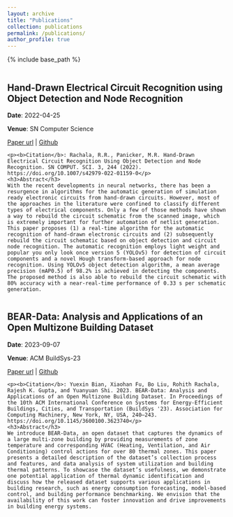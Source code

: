 ```yaml
---
layout: archive
title: "Publications"
collection: publications
permalink: /publications/
author_profile: true
---
```


{% include base_path %}

<div style="display: flex;">
  <div style="flex: 1;">
    <h2>Hand-Drawn Electrical Circuit Recognition using Object Detection and Node Recognition</h2>
    <p><b>Date</b>: 2022-04-25</p>
    <p><b>Venue</b>: SN Computer Science</p>
    <p><a href="https://link.springer.com/article/10.1007/s42979-022-01159-0">Paper url</a> | 
    <a href="https://github.com/rohithreddy0087/Hand-Drawn-Electrical-Circuit-Recognition-using-YOLOv5">Github</a></p>
    
    <p><b>Citation</b>: Rachala, R.R., Panicker, M.R. Hand-Drawn Electrical Circuit Recognition Using Object Detection and Node Recognition. SN COMPUT. SCI. 3, 244 (2022). https://doi.org/10.1007/s42979-022-01159-0</p>
    <h3>Abstract</h3>
    With the recent developments in neural networks, there has been a resurgence in algorithms for the automatic generation of simulation ready electronic circuits from hand-drawn circuits. However, most of the approaches in the literature were confined to classify different types of electrical components. Only a few of those methods have shown a way to rebuild the circuit schematic from the scanned image, which is extremely important for further automation of netlist generation. This paper proposes (1) a real-time algorithm for the automatic recognition of hand-drawn electronic circuits and (2) subsequently rebuild the circuit schematic based on object detection and circuit node recognition. The automatic recognition employs light weight and popular you only look once version 5 (YOLOv5) for detection of circuit components and a novel Hough transform-based approach for node recognition. Using YOLOv5 object detection algorithm, a mean average precision (mAP0.5) of 98.2% is achieved in detecting the components. The proposed method is also able to rebuild the circuit schematic with 80% accuracy with a near-real-time performance of 0.33 s per schematic generation.
  </div>
</div>

<div style="display: flex;">
  <div style="flex: 1;">
    <h2>BEAR-Data: Analysis and Applications of an Open Multizone Building Dataset</h2>
    <p><b>Date</b>: 2023-09-07</p>
    <p><b>Venue</b>: ACM BuildSys-23</p>
    <p><a href="https://dl.acm.org/doi/abs/10.1145/3600100.3623740">Paper url</a> | 
    <a href="https://ucsdsmartbuilding.github.io/index.html">Github</a></p>
    
    <p><b>Citation</b>: Yuexin Bian, Xiaohan Fu, Bo Liu, Rohith Rachala, Rajesh K. Gupta, and Yuanyuan Shi. 2023. BEAR-Data: Analysis and Applications of an Open Multizone Building Dataset. In Proceedings of the 10th ACM International Conference on Systems for Energy-Efficient Buildings, Cities, and Transportation (BuildSys '23). Association for Computing Machinery, New York, NY, USA, 240–243. https://doi.org/10.1145/3600100.3623740</p>
    <h3>Abstract</h3>
    We introduce BEAR-Data, an open dataset that captures the dynamics of a large multi-zone building by providing measurements of zone temperature and corresponding HVAC (Heating, Ventilation, and Air Conditioning) control actions for over 80 thermal zones. This paper presents a detailed description of the dataset’s collection process and features, and data analysis of system utilization and building thermal patterns. To showcase the dataset’s usefulness, we demonstrate one potential application of thermal dynamic identification and discuss how the released dataset supports various applications in building research, such as energy consumption forecasting, model-based control, and building performance benchmarking. We envision that the availability of this work can foster innovation and drive improvements in building energy systems.
  </div>
</div>
